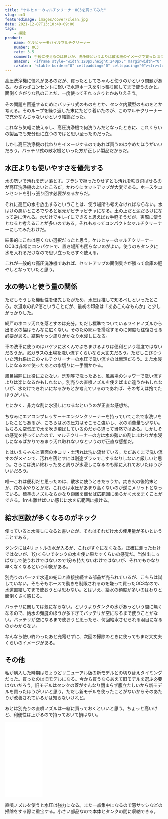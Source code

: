 ```yaml
---
title: "ケルヒャーのマルチクリーナーOC3を買ってみた"
slug: oc3
featuredimage: images/cover/clean.jpg
date: 2021-12-07T13:10:40+09:00
tags:
    - 掃除
product:
    name: ケルヒャーモバイルマルチクリーナー
    number: OC3
    rate: 3.5
    comment: 手軽に使えるのは良いが、洗浄機というよりは散水機のイメージで買ったほうがいいと思う。
    amazon: '<iframe style="width:120px;height:240px;" marginwidth="0" marginheight="0" scrolling="no" frameborder="0" src="//rcm-fe.amazon-adsystem.com/e/cm?lt1=_blank&bc1=000000&IS2=1&bg1=FFFFFF&fc1=000000&lc1=0000FF&t=illusionspace-22&language=ja_JP&o=9&p=8&l=as4&m=amazon&f=ifr&ref=as_ss_li_til&asins=B09BC7Q79X&linkId=7e07988bfc8b34f87cb22cb792033747"></iframe>'
    rakuten: '<table border="0" cellpadding="0" cellspacing="0"><tr><td><div style="border:1px solid #95a5a6;border-radius:.75rem;background-color:#FFFFFF;width:504px;margin:0px;padding:5px;text-align:center;overflow:hidden;"><table><tr><td style="width:240px"><a href="https://hb.afl.rakuten.co.jp/ichiba/190a51af.b8a7f25b.190a51b0.5323c750/?pc=https%3A%2F%2Fitem.rakuten.co.jp%2Fyamada-denki%2F1381798012%2F&link_type=picttext&ut=eyJwYWdlIjoiaXRlbSIsInR5cGUiOiJwaWN0dGV4dCIsInNpemUiOiIyNDB4MjQwIiwibmFtIjoxLCJuYW1wIjoicmlnaHQiLCJjb20iOjEsImNvbXAiOiJkb3duIiwicHJpY2UiOjEsImJvciI6MSwiY29sIjoxLCJiYnRuIjoxLCJwcm9kIjowLCJhbXAiOmZhbHNlfQ%3D%3D" target="_blank" rel="nofollow sponsored noopener" style="word-wrap:break-word;"  ><img src="https://hbb.afl.rakuten.co.jp/hgb/190a51af.b8a7f25b.190a51b0.5323c750/?me_id=1357621&item_id=10517352&pc=https%3A%2F%2Fthumbnail.image.rakuten.co.jp%2F%400_mall%2Fyamada-denki%2Fcabinet%2Fa07000128%2F1381798012.jpg%3F_ex%3D240x240&s=240x240&t=picttext" border="0" style="margin:2px" alt="[商品価格に関しましては、リンクが作成された時点と現時点で情報が変更されている場合がございます。]" title="[商品価格に関しましては、リンクが作成された時点と現時点で情報が変更されている場合がございます。]"></a></td><td style="vertical-align:top;width:248px;"><p style="font-size:12px;line-height:1.4em;text-align:left;margin:0px;padding:2px 6px;word-wrap:break-word"><a href="https://hb.afl.rakuten.co.jp/ichiba/190a51af.b8a7f25b.190a51b0.5323c750/?pc=https%3A%2F%2Fitem.rakuten.co.jp%2Fyamada-denki%2F1381798012%2F&link_type=picttext&ut=eyJwYWdlIjoiaXRlbSIsInR5cGUiOiJwaWN0dGV4dCIsInNpemUiOiIyNDB4MjQwIiwibmFtIjoxLCJuYW1wIjoicmlnaHQiLCJjb20iOjEsImNvbXAiOiJkb3duIiwicHJpY2UiOjEsImJvciI6MSwiY29sIjoxLCJiYnRuIjoxLCJwcm9kIjowLCJhbXAiOmZhbHNlfQ%3D%3D" target="_blank" rel="nofollow sponsored noopener" style="word-wrap:break-word;"  >ケルヒャー 16800200 OC3 マルチクリーナー</a><br><span >価格：16170円（税込、送料別)</span> <span style="color:#BBB">(2021/11/1時点)</span></p><div style="margin:10px;"><a href="https://hb.afl.rakuten.co.jp/ichiba/190a51af.b8a7f25b.190a51b0.5323c750/?pc=https%3A%2F%2Fitem.rakuten.co.jp%2Fyamada-denki%2F1381798012%2F&link_type=picttext&ut=eyJwYWdlIjoiaXRlbSIsInR5cGUiOiJwaWN0dGV4dCIsInNpemUiOiIyNDB4MjQwIiwibmFtIjoxLCJuYW1wIjoicmlnaHQiLCJjb20iOjEsImNvbXAiOiJkb3duIiwicHJpY2UiOjEsImJvciI6MSwiY29sIjoxLCJiYnRuIjoxLCJwcm9kIjowLCJhbXAiOmZhbHNlfQ%3D%3D" target="_blank" rel="nofollow sponsored noopener" style="word-wrap:break-word;"  ><img src="https://static.affiliate.rakuten.co.jp/makelink/rl.svg" style="float:left;max-height:27px;width:auto;margin-top:0"></a><a href="https://hb.afl.rakuten.co.jp/ichiba/190a51af.b8a7f25b.190a51b0.5323c750/?pc=https%3A%2F%2Fitem.rakuten.co.jp%2Fyamada-denki%2F1381798012%2F%3Fscid%3Daf_pc_bbtn&link_type=picttext&ut=eyJwYWdlIjoiaXRlbSIsInR5cGUiOiJwaWN0dGV4dCIsInNpemUiOiIyNDB4MjQwIiwibmFtIjoxLCJuYW1wIjoicmlnaHQiLCJjb20iOjEsImNvbXAiOiJkb3duIiwicHJpY2UiOjEsImJvciI6MSwiY29sIjoxLCJiYnRuIjoxLCJwcm9kIjowLCJhbXAiOmZhbHNlfQ==" target="_blank" rel="nofollow sponsored noopener" style="word-wrap:break-word;"  ><div style="float:right;width:41%;height:27px;background-color:#bf0000;color:#fff!important;font-size:12px;font-weight:500;line-height:27px;margin-left:1px;padding: 0 12px;border-radius:16px;cursor:pointer;text-align:center;">楽天で購入</div></a></div></td></tr></table></div><br><p style="color:#000000;font-size:12px;line-height:1.4em;margin:5px;word-wrap:break-word"></p></td></tr></table>'
---
```


高圧洗浄機に憧れがあるのだが、買ったとしてちゃんと使うのかという問題がある。わざわざコンセントに繋いで水道ホースを引っ張り回してまで使うのかと。面倒くさがりな私のことだ、一度使ってそれっきりとかありえそう。

その問題を回避するためにバッテリ式のものをとか、タンク内蔵型のものをとか考える。そのループを繰り返した末にたどり着いたのが、このマルチクリーナーで充分なんじゃないかという結論だった。

これなら気軽に使えるし、高圧洗浄機で何洗うんだとなったときに、これくらいの製品でも充分役に立つのではと思い至ったのだった。

しかし高圧洗浄機の代わりをイメージするのであれば買うのはやめたほうがいいだろう。バッテリ式の散水機といった方が正しい製品だからだ。

<!--more-->

## 水圧よりも使いやすさを優先する

水の勢いで汚れを洗い落とす。ブラシで擦ったりせずとも汚れを吹き飛ばせるのが高圧洗浄機のよいところだ。かわりにセットアップが大変である。ホースやコンセントを引っ張り回す必要があるからだ。

それに高圧の水を放出するということは、使う場所も考えなければならない。水はけの悪いところでやると足元がビチャビチャになる。土の上だと泥だらけになって逆に汚れる。水だけでキレイにできると思えばお手軽そうだが、実際に使うとなると考えることが多いのである。それもあってコンパクトなマルチクリーナーにしてみたわけだ。

結果的にこれは悪くない選択だったと思う。ケルヒャーのマルチクリーナーOC3は非常にコンパクトで、置き場所も困らないのがよい。使うのもタンクに水を入れるだけなので思い立ったらすぐ使える。

これが一般的な高圧洗浄機であれば、セットアップの面倒臭さが勝って倉庫の肥やしとなっていたと思う。

## 水の勢いと使う量の関係

ただしそうした機動性を優先したがため、水圧は推して知るべしといったところ。水道水の約2倍ということだが、最初の印象は「ああこんなもんか」と少しがっかりした。

網戸のホコリ汚れを落とすのは充分。ただし標準でついているワイドノズルから出る水の幅はそんなに広くない。そのため網戸を掃除するのに何度も往復させる必要がある。結果サッシ周りがかなり水浸しになる。

車の洗車に使うのはバケツに水くんでぶちまけるよりは便利という程度ではないだろうか。窓ガラスの土埃を洗い流すくらいなら大丈夫だろう。ただしこびりついた汚れ系はこのマルチクリーナーの水圧で洗い流すのは無理だろう。また水浸しになるので使ったあとの水切りに一手間かかる。

風呂掃除には役に立たない。洗剤等で洗ったあと、風呂場のシャワーで洗い流すよりは楽になるかもしれない。別売りの直噴ノズルを使えばまた違うかもしれないが、水だけできれいになるかもとか考えているのであれば、その考えは捨てたほうがいい。

とにかく、非力な割に水浸しになるなというのが正直な感想だ。

ちなみにエアコンプレッサー＋エンジンクリーナーを持っていてこれで水洗いをしたこともあるが、こちらは水の圧力はそこそこ強いし、水の消費量も少ない。もちろん空気圧で水を吹き飛ばしているのだから違って当然ではある。しかしその感覚を持っていたので、マルチクリーナーの方は水の勢いの割にまわりが水浸しになるばかりであまり汚れ取れないなというのが正直な感想だ。

とはいえちゃんと表面のホコリ・土汚れは洗い流せている。ただあくまで洗い流すのがメインで、汚れを落とすには別途ブラシでこするなりしないと厳しいと思う。さらには洗い終わったあと周りが水浸しになるのも頭に入れておいたほうがいいだろう。

唯一これは便利だと思ったのは、散水に使うときだろうか。焚き火の後始末とか、花の水やりとかだ。これらは水圧があまり高くないのが逆にメリットとなっている。標準のノズルならかなり距離を離せば広範囲に柔らかく水をまくことができる。1ｍも離せばいい感じに水を広範囲に撒ける。

## 給水回数が多くなるのがネック

使っていると水浸しになると書いたが、それはそれだけ水の使用量が多いということである。

タンクには4リットルの水が入るが、これがすぐになくなる。正確に測ったわけではないが、1分くらいでタンクの水を使い果たすくらいの感覚だ。当然出しっぱなしで使うわけではないので1分も持たないわけではないが、それでもかなり早くなくなるという印象がある。

別売りのパーツで水道の蛇口と直接接続する部品が売られているが、こちらは試していない。そもそもホースで動きを制限されるのを嫌って買ったOC3なので、水道直結してまで使おうとは思わない。とはいえ、給水の頻度が多いのはわりと面倒くさく感じる。

バッテリに関しては気にならない。というよりタンクの水があっという間に無くなるので、給水の頻度のほうが多すぎてバッテリが空になるまで使うことがない。バッテリが空になるまで使おうと思ったら、何回給水させられる羽目になるのかわからない。

なんなら使い終わったあと充電せずに、次回の掃除のときに使ってもまだ大丈夫くらいのイメージがある。

## その他

私が購入した時期はちょうどリニューアル版の新モデルとの切り替えタイミングだった。買ったのは旧モデルになる。今から買うならあえて旧モデルを選ぶ必要はないだろう。旧モデルはタンクの蓋がすんなり閉まらず腹立たしいから新モデルを買ったほうがいいと思う。ただし新モデルを使ったことがないからそのあたりが改善されているかは知らないけれど。

あとは別売りの直噴ノズルは一緒に買っておくといいと思う。ちょっと高いけど、利便性は上がるので持っておいて損はない。

<iframe style="width:120px;height:240px;" marginwidth="0" marginheight="0" scrolling="no" frameborder="0" src="//rcm-fe.amazon-adsystem.com/e/cm?lt1=_blank&bc1=000000&IS2=1&bg1=FFFFFF&fc1=000000&lc1=0000FF&t=illusionspace-22&language=ja_JP&o=9&p=8&l=as4&m=amazon&f=ifr&ref=as_ss_li_til&asins=B07L6WBQH5&linkId=68aa14133aba56167e6f0b0784fe79b3"></iframe>

直噴ノズルを使うと水圧は強力になる。また一点集中になるので窓サッシなどの掃除をする際に重宝する。小さい部品なので本体とタンクの間に収納できる。